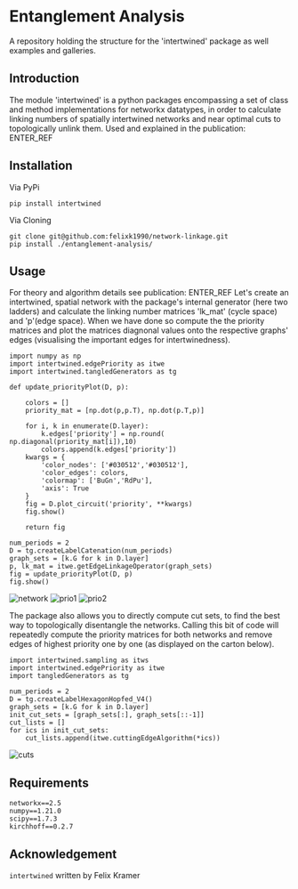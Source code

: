 # Entanglement Analysis

A repository holding the structure for the 'intertwined' package as well
examples and galleries.

##  Introduction
The module 'intertwined' is a python packages encompassing a set of class and
method implementations for networkx datatypes, in order to calculate linking
numbers of spatially intertwined networks and near optimal cuts to
topologically unlink them. Used and explained in the publication: ENTER_REF
<br>

##  Installation
Via PyPi
```
pip install intertwined
```
Via Cloning
```
git clone git@github.com:felixk1990/network-linkage.git
pip install ./entanglement-analysis/
```
##  Usage
For theory and algorithm details see publication: ENTER_REF
Let's create an intertwined, spatial network with the package's internal
generator (here two ladders) and calculate the linking number matrices 'lk_mat'
(cycle space) and 'p'(edge space). When we have done so compute the the priority
matrices and plot the matrices diagnonal values onto the respective graphs'
edges (visualising the important edges for intertwinedness).
```
import numpy as np
import intertwined.edgePriority as itwe
import intertwined.tangledGenerators as tg

def update_priorityPlot(D, p):

    colors = []
    priority_mat = [np.dot(p,p.T), np.dot(p.T,p)]

    for i, k in enumerate(D.layer):
        k.edges['priority'] = np.round( np.diagonal(priority_mat[i]),10)
        colors.append(k.edges['priority'])
    kwargs = {
        'color_nodes': ['#030512','#030512'],
        'color_edges': colors,
        'colormap': ['BuGn','RdPu'],
        'axis': True
    }
    fig = D.plot_circuit('priority', **kwargs)
    fig.show()

    return fig

num_periods = 2
D = tg.createLabelCatenation(num_periods)
graph_sets = [k.G for k in D.layer]
p, lk_mat = itwe.getEdgeLinkageOperator(graph_sets)
fig = update_priorityPlot(D, p)
fig.show()
```
![network](https://raw.githubusercontent.com/felixk1990/network-linkage/gallery/main/dualLadderShift_0.png)
![prio1](https://raw.githubusercontent.com/felixk1990/network-linkage/main/gallery/main/lambdaSQ_10.png)
![prio2](https://raw.githubusercontent.com/felixk1990/network-linkage/gallery/main/lambdaSQ_20.png)

The package also allows you to directly compute cut sets, to find the best way
to topologically disentangle the networks. Calling this bit of code will
repeatedly compute the priority matrices for both networks and remove edges of
highest priority one by one (as displayed on the carton below).
```
import intertwined.sampling as itws
import intertwined.edgePriority as itwe
import tangledGenerators as tg

num_periods = 2
D = tg.createLabelHexagonHopfed_V4()
graph_sets = [k.G for k in D.layer]
init_cut_sets = [graph_sets[:], graph_sets[::-1]]
cut_lists = []
for ics in init_cut_sets:
    cut_lists.append(itwe.cuttingEdgeAlgorithm(*ics))
```
![cuts](https://raw.githubusercontent.com/felixk1990/network-linkage/gallery/main/cuttingEdgeAlgorithm.png)
##  Requirements
```
networkx==2.5
numpy==1.21.0
scipy==1.7.3
kirchhoff==0.2.7
```

## Acknowledgement
```intertwined``` written by Felix Kramer
